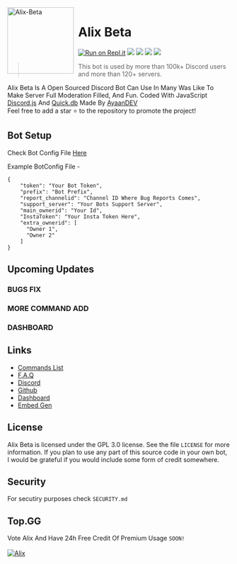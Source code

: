 <img width="150" height="150" align="left" style="float: left; margin: 0 10px 0 0;" alt="Alix-Beta" src="https://is.gd/nb1fp4">  

# Alix Beta

[![Run on Repl.it](https://repl.it/badge/github/ayaan1005/Alix-Beta)](https://repl.it/github/ayaan1005/Alix-Beta)
[![](https://img.shields.io/discord/565048515357835264.svg?logo=discord&colorB=7289DA)](https://bot.alix.gq)
[![](https://top.gg/api/widget/status/693846748824862770.svg)](https://top.gg/bot/693846748824862770/vote)
[![](https://img.shields.io/badge/discord.js-v12.0.0--dev-blue.svg?logo=npm)](https://github.com/discordjs)
[![](https://img.shields.io/badge/patreon-donate-orange.svg)](https://www.patreon.com/alixbot)

> This bot is used by more than 100k+ Discord users and more than 120+ servers.

Alix Beta Is A Open Sourced Discord Bot Can Use In Many Was Like To Make Server Full Moderation Filled, And Fun. Coded With JavaScript [Discord.js](https://discord.js.org) And [Quick.db](https://quickdb.js.org/) Made By [AyaanDEV](https://github.com/Ayaan-GuitarHost/)
<br> Feel free to add a star ⭐ to the repository to promote the project!

## Bot Setup

Check Bot Config File [Here](https://github.com/ayaan1005/Alix-Beta/blob/glitch/botconfig.json)

Example BotConfig File - 
```
{
    "token": "Your Bot Token",
    "prefix": "Bot Prefix",
    "report_channelid": "Channel ID Where Bug Reports Comes",
    "support_server": "Your Bots Support Server",
    "main_ownerid": "Your Id",
    "InstaToken": "Your Insta Token Here",
    "extra_ownerid": [
      "Owner 1",
      "Owner 2"
    ]
}

```

## Upcoming Updates

### BUGS FIX
### MORE COMMAND ADD
### DASHBOARD

## Links

*   [Commands List](https://allix.glitch.me/commands)
*   [F.A.Q](https://discord.gg/qBbgnxs)
*   [Discord](https://alix.glitch.me/community)
*   [Github](https://github.com/ayaan1005/Alix-Beta)
*   [Dashboard](https://alix.glitch.me/dashboard)
*   [Embed Gen](https://alix.glitch.me/embed)

## License

Alix Beta is licensed under the GPL 3.0 license. See the file `LICENSE` for more information. If you plan to use any part of this source code in your own bot, I would be grateful if you would include some form of credit somewhere.

## Security

For secutiry purposes check `SECURITY.md`

## Top.GG 

Vote Alix And Have 24h Free Credit Of Premium Usage `SOON!`<br><br>
<a href="https://top.gg/bot/693846748824862770" >
  <img src="https://top.gg/api/widget/693846748824862770.svg" alt="Alix" />
</a>
